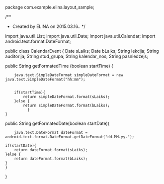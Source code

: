 package com.example.elina.layout_sample;

/**
 * Created by ELINA on 2015.03.16..
 */

import java.util.List;
import java.util.Date;
import java.util.Calendar;
import android.text.format.DateFormat;




public class CalendarEvent {
    Date sLaiks;
    Date bLaiks;
    String lekcija;
    String auditorija;
    String stud_grupa;
    String kalendar_nos;
    String pasniedzejs;

public String getFormatedTime (boolean startTime)
    {

        java.text.SimpleDateFormat simpleDateFormat = new java.text.SimpleDateFormat("hh:mm");


        if(startTime){
            return simpleDateFormat.format(sLaiks);
        }else {
            return simpleDateFormat.format(bLaiks);
              }
    }


public String getFormatedDate(boolean startDate){

        java.text.DateFormat dateFormat = android.text.format.DateFormat.getDateFormat("dd.MM.yy.");

    if(startDate){
        return dateFormat.format(sLaiks);
    }else {
        return dateFormat.format(bLaiks);
    }
    }









}

